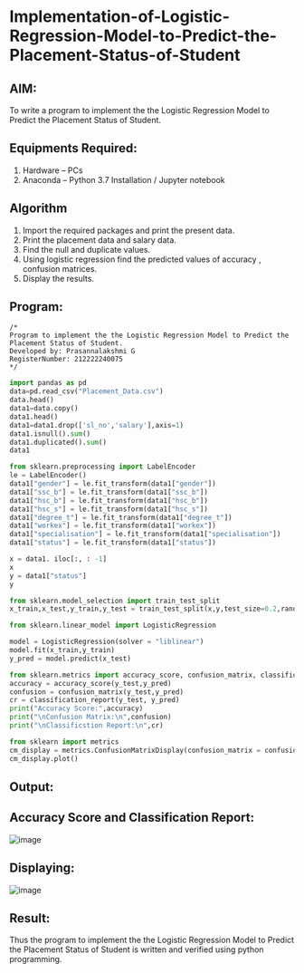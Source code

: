 # Implementation-of-Logistic-Regression-Model-to-Predict-the-Placement-Status-of-Student

## AIM:
To write a program to implement the the Logistic Regression Model to Predict the Placement Status of Student.

## Equipments Required:
1. Hardware – PCs
2. Anaconda – Python 3.7 Installation / Jupyter notebook

## Algorithm
1. Import the required packages and print the present data.
2. Print the placement data and salary data.
3. Find the null and duplicate values.
4. Using logistic regression find the predicted values of accuracy , confusion matrices.
5. Display the results.


## Program:
```
/*
Program to implement the the Logistic Regression Model to Predict the Placement Status of Student.
Developed by: Prasannalakshmi G
RegisterNumber: 212222240075
*/
```
```python
import pandas as pd
data=pd.read_csv("Placement_Data.csv")
data.head()
data1=data.copy()
data1.head()
data1=data1.drop(['sl_no','salary'],axis=1)
data1.isnull().sum()
data1.duplicated().sum()
data1

from sklearn.preprocessing import LabelEncoder
le = LabelEncoder()
data1["gender"] = le.fit_transform(data1["gender"])
data1["ssc_b"] = le.fit_transform(data1["ssc_b"])
data1["hsc_b"] = le.fit_transform(data1["hsc_b"])
data1["hsc_s"] = le.fit_transform(data1["hsc_s"])
data1["degree_t"] = le.fit_transform(data1["degree_t"])
data1["workex"] = le.fit_transform(data1["workex"])
data1["specialisation"] = le.fit_transform(data1["specialisation"])
data1["status"] = le.fit_transform(data1["status"])

x = data1. iloc[:, : -1]
x
y = data1["status"]
y

from sklearn.model_selection import train_test_split
x_train,x_test,y_train,y_test = train_test_split(x,y,test_size=0.2,random_state=0)

from sklearn.linear_model import LogisticRegression

model = LogisticRegression(solver = "liblinear")
model.fit(x_train,y_train)
y_pred = model.predict(x_test)

from sklearn.metrics import accuracy_score, confusion_matrix, classification_report
accuracy = accuracy_score(y_test,y_pred)
confusion = confusion_matrix(y_test,y_pred)
cr = classification_report(y_test, y_pred)
print("Accuracy Score:",accuracy)
print("\nConfusion Matrix:\n",confusion)
print("\nClassificstion Report:\n",cr)

from sklearn import metrics
cm_display = metrics.ConfusionMatrixDisplay(confusion_matrix = confusion, display_labels = [True, False])
cm_display.plot()
```

## Output:
## Accuracy Score and Classification Report:
![image](https://github.com/Prasannalakshmiganesan/Implementation-of-Logistic-Regression-Model-to-Predict-the-Placement-Status-of-Student/assets/118610231/b2a1f6e4-3c82-45ec-8bfc-879883bed4c4)

## Displaying:
![image](https://github.com/Prasannalakshmiganesan/Implementation-of-Logistic-Regression-Model-to-Predict-the-Placement-Status-of-Student/assets/118610231/c0f5a93f-3a34-41b2-9793-06d4382b158a)


## Result:
Thus the program to implement the the Logistic Regression Model to Predict the Placement Status of Student is written and verified using python programming.
